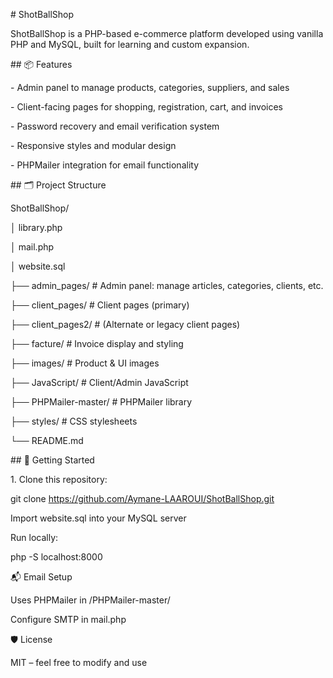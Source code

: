 \# ShotBallShop



ShotBallShop is a PHP-based e-commerce platform developed using vanilla PHP and MySQL, built for learning and custom expansion.



\## 📦 Features



\- Admin panel to manage products, categories, suppliers, and sales

\- Client-facing pages for shopping, registration, cart, and invoices

\- Password recovery and email verification system

\- Responsive styles and modular design

\- PHPMailer integration for email functionality



\## 🗂️ Project Structure



ShotBallShop/

│ library.php

│ mail.php

│ website.sql

├── admin\_pages/ # Admin panel: manage articles, categories, clients, etc.

├── client\_pages/ # Client pages (primary)

├── client\_pages2/ # (Alternate or legacy client pages)

├── facture/ # Invoice display and styling

├── images/ # Product \& UI images

├── JavaScript/ # Client/Admin JavaScript

├── PHPMailer-master/ # PHPMailer library

├── styles/ # CSS stylesheets

└── README.md



\## 🚀 Getting Started



1\. Clone this repository:



git clone https://github.com/Aymane-LAAROUI/ShotBallShop.git

Import website.sql into your MySQL server



Run locally:

php -S localhost:8000



📬 Email Setup

Uses PHPMailer in /PHPMailer-master/



Configure SMTP in mail.php



🛡️ License

MIT – feel free to modify and use

